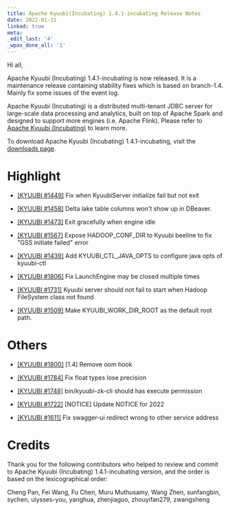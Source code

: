 ```yaml
---
title: Apache Kyuubi(Incubating) 1.4.1-incubating Release Notes
date: 2022-01-31
linked: true
meta:
_edit_last: '4'
_wpas_done_all: '1'
---
```

<!---
  Licensed under the Apache License, Version 2.0 (the "License");
  you may not use this file except in compliance with the License.
  You may obtain a copy of the License at

   http://www.apache.org/licenses/LICENSE-2.0

  Unless required by applicable law or agreed to in writing, software
  distributed under the License is distributed on an "AS IS" BASIS,
  WITHOUT WARRANTIES OR CONDITIONS OF ANY KIND, either express or implied.
  See the License for the specific language governing permissions and
  limitations under the License. See accompanying LICENSE file.
-->

Hi all,

Apache Kyuubi (Incubating) 1.4.1-incubating is now released. It is a maintenance release containing stability fixes which is based on branch-1.4. Mainly fix some issues of the event log.

Apache Kyuubi (Incubating) is a distributed multi-tenant JDBC server for large-scale data processing and analytics, built on top of Apache Spark and designed to support more engines (i.e. Apache Flink). Please refer to [Apache Kyuubi (Incubating)](https://kyuubi.apache.org/) to learn more.

To download Apache Kyuubi (Incubating) 1.4.1-incubating, visit the [downloads page](https://kyuubi.apache.org/releases.html).


# Highlight

- [[KYUUBI #1449]](https://github.com/apache/incubator-kyuubi/issues/1449) Fix when KyuubiServer initialize fail but not exit

- [[KYUUBI #1458]](https://github.com/apache/incubator-kyuubi/issues/1458) Delta lake table columns won't show up in DBeaver.

- [[KYUUBI #1473]](https://github.com/apache/incubator-kyuubi/issues/1473) Exit gracefully when engine idle

- [[KYUUBI #1567]](https://github.com/apache/incubator-kyuubi/issues/1567) Expose HADOOP_CONF_DIR to Kyuubi beeline to fix "GSS initiate failed" error

- [[KYUUBI #1439]](https://github.com/apache/incubator-kyuubi/issues/1439) Add KYUUBI_CTL_JAVA_OPTS to configure java opts of kyuubi-ctl

- [[KYUUBI #1806]](https://github.com/apache/incubator-kyuubi/issues/1806) Fix LaunchEngine may be closed multiple times

- [[KYUUBI #1731]](https://github.com/apache/incubator-kyuubi/pull/1737) Kyuubi server should not fail to start when Hadoop FileSystem class not found

- [[KYUUBI #1509]](https://github.com/apache/incubator-kyuubi/issues/1509) Make KYUUBI_WORK_DIR_ROOT as the default root path.

# Others

- [[KYUUBI #1800]](https://github.com/apache/incubator-kyuubi/issues/1800) [1.4] Remove oom hook

- [[KYUUBI #1784]](https://github.com/apache/incubator-kyuubi/issues/1784) Fix float types lose precision

- [[KYUUBI #1748]](https://github.com/apache/incubator-kyuubi/pull/1748) bin/kyuubi-zk-cli should has execute permission

- [[KYUUBI #1722]](https://github.com/apache/incubator-kyuubi/pull/1722) [NOTICE] Update NOTICE for 2022

- [[KYUUBI #1611]](https://github.com/apache/incubator-kyuubi/issues/1611) Fix swagger-ui redirect wrong to other service address

# Credits
Thank you for the following contributors who helped to review and commit to Apache Kyuubi (Incubating) 1.4.1-incubating version, and the order is based on the lexicographical order:

Cheng Pan, Fei Wang, Fu Chen, Muru Muthusamy, Wang Zhen, sunfangbin, sychen, ulysses-you, yanghua, zhenjiaguo, zhouyifan279, zwangsheng
